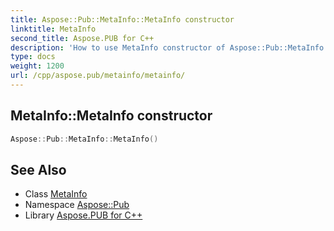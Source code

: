```yaml
---
title: Aspose::Pub::MetaInfo::MetaInfo constructor
linktitle: MetaInfo
second_title: Aspose.PUB for C++
description: 'How to use MetaInfo constructor of Aspose::Pub::MetaInfo class in C++.'
type: docs
weight: 1200
url: /cpp/aspose.pub/metainfo/metainfo/
---
```

## MetaInfo::MetaInfo constructor




```cpp
Aspose::Pub::MetaInfo::MetaInfo()
```

## See Also

* Class [MetaInfo](../)
* Namespace [Aspose::Pub](../../)
* Library [Aspose.PUB for C++](../../../)
